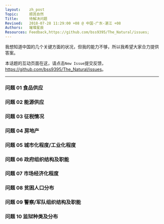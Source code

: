 ```yaml
---
layout:    zh_post
Topic:     顺其自然
Title:     待解决问题
Revised:   2018-07-28 11:29:00 +08 @ 中国-广东-湛江 +08
Authors:   璀璨星辰
Resources: Feedback,https://github.com/bss9395/The_Natural/issues;
---
```


我想知道中国的几个关键方面的状况，但我的能力不够，所以我希望大家合力提供答案。

本话题的互动页面在这，请点击`New Issue`提交反馈，<https://github.com/bss9395/The_Natural/issues>。

--------------------------------------------------------------------------------

### 问题 01 食品供应

### 问题 02 能源供应

### 问题 03 征税情况

### 问题 04 房地产

### 问题 05 城市化程度/工业化程度

### 问题 06 政府组织结构及职能

### 问题 07 市场经济化程度

### 问题 08 贫困人口分布

### 问题 09 警察/军队组织结构及职能

### 问题 10 监狱种类及分布